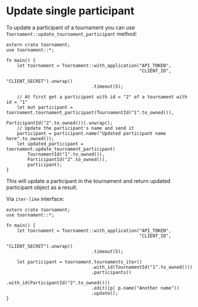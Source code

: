 # Update single participant

To update a participant of a tournament you can use `Toornament::update_tournament_participant`
method:

```rust,no_run
extern crate toornament;
use toornament::*;

fn main() {
    let toornament = Toornament::with_application("API_TOKEN",
                                                  "CLIENT_ID",
                                                  "CLIENT_SECRET").unwrap()
                                .timeout(5);

    // At first get a participant with id = "2" of a tournament with id = "1"
    let mut participant = toornament.tournament_participant(TournamentId("1".to_owned()),
                                                            ParticipantId("2".to_owned())).unwrap();
    // Update the participant's name and send it
    participant = participant.name("Updated participant name here".to_owned());
    let updated_participant = toornament.update_tournament_participant(
        TournamentId("1".to_owned()),
        ParticipantId("2".to_owned()),
        participant);
}
```

This will update a participant in the tournament and return updated participant object as a result.

Via `iter-like` interface:

```rust,no_run
extern crate toornament;
use toornament::*;

fn main() {
    let toornament = Toornament::with_application("API_TOKEN",
                                                  "CLIENT_ID",
                                                  "CLIENT_SECRET").unwrap()
                                .timeout(5);

    let participant = toornament.tournaments_iter()
                                .with_id(TournamentId("1".to_owned()))
                                .participants()
                                .with_id(ParticipantId("2".to_owned()))
                                .edit(|p| p.name("Another name"))
                                .update();
}
```
